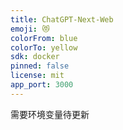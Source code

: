 ```yaml
---
title: ChatGPT-Next-Web
emoji: 😻
colorFrom: blue
colorTo: yellow
sdk: docker
pinned: false
license: mit
app_port: 3000
---
```

需要环境变量待更新